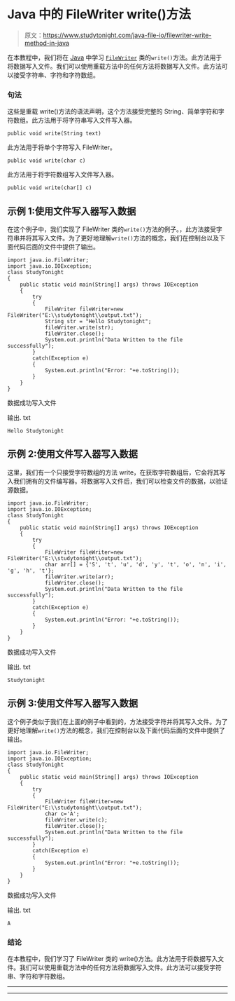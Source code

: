 # Java 中的 FileWriter write()方法

> 原文：<https://www.studytonight.com/java-file-io/filewriter-write-method-in-java>

在本教程中，我们将在 [Java](https://www.studytonight.com/java/) 中学习 [`FileWriter`](https://www.studytonight.com/tutorials/?subject=java-file-io&url=java-filewriter-class) 类的`write()`方法。此方法用于将数据写入文件。我们可以使用重载方法中的任何方法将数据写入文件。此方法可以接受字符串、字符和字符数组。

### 句法

这些是重载 write()方法的语法声明，这个方法接受完整的 String、简单字符和字符数组。此方法用于将字符串写入文件写入器。

```
public void write(String text)
```

此方法用于将单个字符写入 FileWriter。

```
public void write(char c)
```

此方法用于将字符数组写入文件写入器。

```
public void write(char[] c)
```

## 示例 1:使用文件写入器写入数据

在这个例子中，我们实现了 FileWriter 类的`write()`方法的例子。，此方法接受字符串并将其写入文件。为了更好地理解`write()`方法的概念，我们在控制台以及下面代码后面的文件中提供了输出。

```
import java.io.FileWriter;
import java.io.IOException;
class StudyTonight
{
	public static void main(String[] args) throws IOException 
	{ 
		try
		{    
			FileWriter fileWriter=new FileWriter("E:\\studytonight\\output.txt");    
			String str = "Hello Studytonight";
			fileWriter.write(str);    
			fileWriter.close();    
			System.out.println("Data Written to the file successfully");
		}
		catch(Exception e)
		{
			System.out.println("Error: "+e.toString());
		}    
	} 
}
```

数据成功写入文件

输出. txt

```
Hello Studytonight
```

## 示例 2:使用文件写入器写入数据

这里，我们有一个只接受字符数组的方法 write，在获取字符数组后，它会将其写入我们拥有的文件编写器。将数据写入文件后，我们可以检查文件的数据，以验证源数据。

```
import java.io.FileWriter;
import java.io.IOException;
class StudyTonight
{
	public static void main(String[] args) throws IOException 
	{ 
		try
		{    
			FileWriter fileWriter=new FileWriter("E:\\studytonight\\output.txt");    
			char arr[] = {'S', 't', 'u', 'd', 'y', 't', 'o', 'n', 'i', 'g', 'h', 't'};
			fileWriter.write(arr);    
			fileWriter.close();    
			System.out.println("Data Written to the file successfully");
		}
		catch(Exception e)
		{
			System.out.println("Error: "+e.toString());
		}    
	} 
}
```

数据成功写入文件

输出. txt

```
Studytonight
```

## 示例 3:使用文件写入器写入数据

这个例子类似于我们在上面的例子中看到的，方法接受字符并将其写入文件。为了更好地理解`write()`方法的概念，我们在控制台以及下面代码后面的文件中提供了输出。

```
import java.io.FileWriter;
import java.io.IOException;
class StudyTonight
{
	public static void main(String[] args) throws IOException 
	{ 
		try
		{    
			FileWriter fileWriter=new FileWriter("E:\\studytonight\\output.txt");    
			char c='A';
			fileWriter.write(c);    
			fileWriter.close();    
			System.out.println("Data Written to the file successfully");
		}
		catch(Exception e)
		{
			System.out.println("Error: "+e.toString());
		}    
	} 
}
```

数据成功写入文件

输出. txt

```
A
```

### 结论

在本教程中，我们学习了 FileWriter 类的 write()方法。此方法用于将数据写入文件。我们可以使用重载方法中的任何方法将数据写入文件。此方法可以接受字符串、字符和字符数组。

* * *

* * *